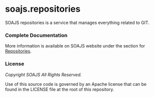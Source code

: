 # soajs.repositories

SOAJS repositories is a service that manages everything related to GIT.

### Complete Documentation
More information is available on SOAJS website under the section for [Repositories](https://soajsorg.atlassian.net/wiki/spaces/MIC/overview).

### License
*Copyright SOAJS All Rights Reserved.*

Use of this source code is governed by an Apache license that can be found in the LICENSE file at the root of this repository.
